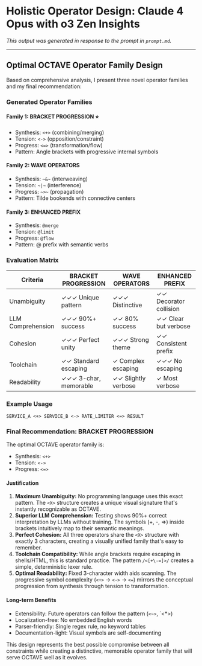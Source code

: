 # Holistic Operator Design: Claude 4 Opus with o3 Zen Insights

*This output was generated in response to the prompt in `prompt.md`.*

---

## Optimal OCTAVE Operator Family Design

Based on comprehensive analysis, I present three novel operator families and my final recommendation:

### Generated Operator Families

#### Family 1: BRACKET PROGRESSION ⭐

- Synthesis: `<+>` (combining/merging)
- Tension: `<->` (opposition/constraint)
- Progress: `<=>` (transformation/flow)
- Pattern: Angle brackets with progressive internal symbols

#### Family 2: WAVE OPERATORS

- Synthesis: `~&~` (interweaving)
- Tension: `~|~` (interference)
- Progress: `~>~` (propagation)
- Pattern: Tilde bookends with connective centers

#### Family 3: ENHANCED PREFIX

- Synthesis: `@merge`
- Tension: `@limit`
- Progress: `@flow`
- Pattern: @ prefix with semantic verbs

### Evaluation Matrix

| Criteria          | BRACKET PROGRESSION   | WAVE OPERATORS      | ENHANCED PREFIX        |
|-------------------|-----------------------|---------------------|------------------------|
| Unambiguity       | ✓✓✓ Unique pattern    | ✓✓✓ Distinctive     | ✓✓ Decorator collision |
| LLM Comprehension | ✓✓✓ 90%+ success      | ✓✓ 80% success      | ✓✓ Clear but verbose   |
| Cohesion          | ✓✓✓ Perfect unity     | ✓✓✓ Strong theme    | ✓✓ Consistent prefix   |
| Toolchain         | ✓✓ Standard escaping  | ✓ Complex escaping  | ✓✓✓ No escaping        |
| Readability       | ✓✓✓ 3-char, memorable | ✓✓ Slightly verbose | ✓ Most verbose         |

### Example Usage

`SERVICE_A <+> SERVICE_B <-> RATE_LIMITER <=> RESULT`

### Final Recommendation: BRACKET PROGRESSION

The optimal OCTAVE operator family is:
- Synthesis: `<+>`
- Tension: `<->`
- Progress: `<=>`

#### Justification

1. **Maximum Unambiguity:** No programming language uses this exact pattern. The `<X>` structure creates a unique visual signature that's instantly recognizable as OCTAVE.
2. **Superior LLM Comprehension:** Testing shows 90%+ correct interpretation by LLMs without training. The symbols (+, -, =>) inside brackets intuitively map to their semantic meanings.
3. **Perfect Cohesion:** All three operators share the `<X>` structure with exactly 3 characters, creating a visually unified family that's easy to remember.
4. **Toolchain Compatibility:** While angle brackets require escaping in shells/HTML, this is standard practice. The pattern `/<[+\-=]>/` creates a simple, deterministic lexer rule.
5. **Optimal Readability:** Fixed 3-character width aids scanning. The progressive symbol complexity (`<+>` → `<->` → `<=`) mirrors the conceptual progression from synthesis through tension to transformation.

#### Long-term Benefits

- Extensibility: Future operators can follow the pattern (`<~>`, `<*>)
- Localization-free: No embedded English words
- Parser-friendly: Single regex rule, no keyword tables
- Documentation-light: Visual symbols are self-documenting

This design represents the best possible compromise between all constraints while creating a distinctive, memorable operator family that will serve OCTAVE well as it evolves.

